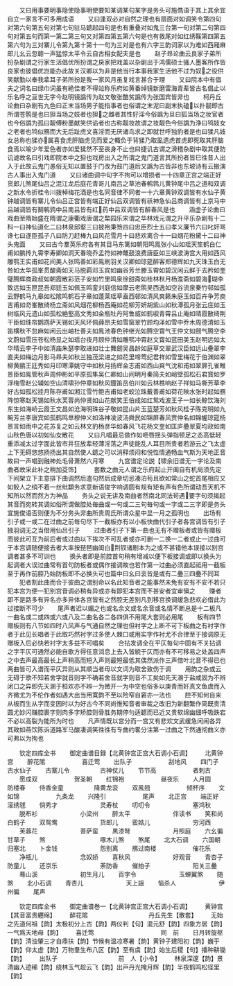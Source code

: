 <!-- { "loadSidebar": true } -->
　　又曰用事要明事隐使隐事明使要知某调某句某字是务头可施儁语于其上其余宜自立一家言不可多用成语
　　又曰逢双必对自然之理也有扇面对如调笑令第四句对第六句第五句对第七句驻马聼起四句是也有重叠对如鬼三台第一句对第二句第四句对第五句而第一第二第三句又对第四第五第六句是也有救尾对如红绣鞵第四第五第六句为三对寨儿令第九第十第十一句为三对是也有六字三韵词家以为难如西厢麻郎儿幺云忽聼一声猛惊太平令云自古相女配夫是也
　　赵子昻论曲云良家子弟所扮杂剧谓之行家生活倡优所扮谓之戾家把戏盖以杂剧出于鸿儒硕士骚人墨客所作皆良家也彼倡优岂能办此故关汉卿以为非是他当行本事我家生活他不过为奴之役供笑献勤以奉我辈耳子弟所扮是我一家风月虽复戏言甚合于理
　　又曰院本中有倡夫之词名曰绿巾词虽有絶佳者不得竝称乐府如黄番绰镜新磨雷海青辈皆古名倡止以乐名呼之亘世无字今赵明镜譌传为赵文敬张酷贫譌传为张国宾皆非也
　　柯丹丘论曲曰杂剧有九色曰正末当场男子能指事者也俗谓之末泥曰副末执磕以扑靓即古所谓苍鹘是也曰狚当场之妓者也狚之雌者其性好淫今俗譌为旦曰狐当场之妆官者也今俗譌为孤曰靓傅粉墨献笑供谄者也古称靓妆故谓之妆靓色今俗譌为浄曰鸨妓女之老者也鸨似鴈而大无后趾虎文喜淫而无厌诸鸟求之即就世呼独豹者是也曰猱凡妓女总称也猱亦属喜食虎肝脑虎见而爱之輙负于背猱乃取虱遗虎首虎即死取其肝脑食焉以喻少年爱色者亦如爱猱然不至丧身不止也曰捷讥古谓之滑稽杂剧中取其便防讥谑故名曰引戏即院本中之狚也戏房出入之所谓之鬼门道言其所扮者皆巳徃昔人出入于此故云鬼门愚俗无知以置鼓于门改为鼓门道后又譌为古皆非也东坡诗有云搬演古人事出入鬼门道
　　又曰诸曲调中句字不拘可以增损者一十四章正宫之端正好货郎儿煞尾仙吕之混江龙后庭花青哥儿南吕之草池春鹌鹑儿黄钟尾中吕之道和双调之新水令折桂令川拨棹梅花酒是也名同音律不同者一十六章黄钟双调皆有水仙子黄钟越调皆有寨儿令仙吕正宫皆有端正好仙吕双调皆有祅神急仙吕商调皆有上京马中吕越调皆有鬭鹌鹑中吕南吕皆有红药中吕双调皆有醉春风是也
　　涵虚子论曲曰戏曲至隋始盛在隋谓之康衢戏唐谓之棃园乐宋谓之华林戏元谓之升平乐杂剧有十二科一曰神仙道化二曰林泉邱壑三曰披袍秉笏四曰忠臣烈士五曰孝义廉节六曰叱奸骂谗七曰逐臣孤子八曰防刀赶棒九曰风花雪月十曰悲欢离合十一曰烟花粉黛十二曰神头鬼面
　　又曰古今羣英乐府各有其目马东篱如朝阳鸣鳯张小山如瑶天笙鹤白仁甫如鹏抟九霄李寿卿如洞天春晓乔孟符如神鼇鼓浪费唐臣如三峡波涛宫大用如西风雕鹗王实甫如花间美人张鸣善如彩鳯刷羽关汉卿如琼筵醉客郑德辉如九天珠玉白无咎如太华孤峯贯酸斋如天马脱羁邓玉宾如幽谷芳兰滕玉霄如碧汉闲云鲜于去矜如奎璧腾辉商政叔如朝霞散彩范子安如竹里鸣泉徐甜斋如桂林秋月杨澹斋如碧海瑚李致远如玉匣昆吾郑廷玉如佩玉鸣銮刘庭信如摩云老鹘吴西逸如空谷流泉秦竹邨如孤云野鹤马九皋如松隂鸣鹤石子章如蓬莱瑶草盍西邨如清风爽籁朱庭玉如百卉争芳庾吉甫如竒峯散绮杨立斋如风烟花柳杨西庵如花柳芳妍胡紫山如秋潭孤月张云庄如玉树临风元遗山如孤松絶壑高文秀如金瓶牡丹阿鲁威如鹤唳青霄吕止庵如晴霞散绮荆干臣如珠帘鹦鹉萨天锡如天风环佩薛昂夫如雪窗翠竹顾均泽如雪中乔木周德清如玉笛横秋不忽麻如闲云出岫杜善夫如鳯池春色钟继光如腾空寳气王仲文如劒气腾空李文蔚如雪压苍松杨显之如瑶台夜月顾仲清如雕鹗冲霄赵文寳如蓝田美玉赵明远如太华晴云李子中如清庙朱瑟李取进如壮士舞劒吴昌龄如庭草交翠武汉臣如远山疉翠李直夫如梅边月影马昻夫如秋兰独茂梁进之如花里啼莺纪君祥如雪里梅花于伯渊如翠柳黄鹂王廷秀如月印寒潭姚守中如秋月扬辉金志甫如西山爽气沈和甫如翠屛孔雀睢景臣如鳯管秋声周仲彬如平原孤隼吴仁卿如山间明月秦简夫如峭壁孤松石君寳如罗浮梅雪赵公辅如空山清啸孙仲章如秋风鐡笛岳伯川如云林樵响赵子祥如马嘶芳草李好古如孤松挂月陈存甫如湘江雪竹鲍吉甫如老蛟泣珠戴善甫如荷花映水张时起如鴈阵惊寒赵天锡如秋水芙蓉尚仲贤如山花献笑王伯成如红鸳戏波王子一如长鲸饮海刘东生如海峤云霞王文昌如沧海明珠谷子敬如昆山片玉蓝楚芳如秋风桂子陈克明如九畹芳兰李唐宾如孤鹤鸣臯穆仲义如洛神凌波汤舜民如锦屏春风贾仲名如锦幄琼筵杨景言如雨中之花苏复之如云林文豹杨彦华如春风飞花杨文奎如匡庐疉翠夏均政如南山秋色唐以初如仙女散花
　　又曰凡唱最忌做作如咂唇揺头弹指顿足之态高低轻重添减太过字面此皆市井狂放辈轻薄淫荡之声徒能乱人耳目所贵者若游云之飞太虚上下无碍悠悠扬扬出其自然使人聼之可以消释烦闷和悦性情通畅血气斯为天地正音故曰一声唱到融神处毛骨萧然六月寒
　　九宫谱定论説【啸余旧谱无一字论及南曲者故采此补之稍加芟饰】
　　套数之曲元人谓之乐府起止开阖自有机局须先定下间架立下主意排下曲调然后遣句然后成章切忌凑泊茍且欲如常山之蛇首尾相应又如鲛人之绡不着一丝纰纇务求意新语俊字响调圆有规有矩有声有色所谓动吾天机不知所以然而然方为神品
　　务头之说无讲及南曲者然南北同法茍遇要字句须揭起其音而宛转其调如俗所谓做腔处毎曲或一句或二三句毎句或一字或二三字即是务头宜施俊语否则便为不分务头非曲所贵周氏所谓众星中显一月之孤明也
　　出场有引子或一或二在过曲之前毎句尽下一截板亦有以小板快曲代引子者各宫调皆有引子独羽调无之当借用仙吕引子
　　过曲者引子下第一曲也无有不赠板者或皆有赠板而彼此可互为前后者或过曲以下挨次不可乱者或亦可删一二换一二者或止一过曲可于本宫调随便接去者大率按琵琶幽闺白荆钗诸剧本为之或不甚错他本误接以别宫调者甚多不可训也
　　换头者即是前腔首句稍有增减以便下板接调或即以换头为起调者大误过曲常有首句防板者或偶作接调故也若作第一过曲必须直起祗用一截板至于再作前腔乃始防板即不必换头可也篇中曰幺曰衮皆是或有二疉三四疉不同耳
　　犯者割此曲而合于彼曲之谓别命以名此知音者之能事然未免有安有不安不若只犯本宫为便一犯别宫音调必稍有异或亦有即犯本宫而不甚安者宜审愼之
　　赚者即不是路多有异名亦多异体各宫皆有之然腔无差别凡到移宫换调缓急悲欢必借此为过接断不可少
　　尾声者迟以媚之也或名余文或名余音或名情不断总是十二板凡一曲名或二或四或六或八及二曲名各二各四俱不用尾大套则必用尾
　　板有四节赠板则有八节如四时八风声与气通自然之理也但衬字之上断不可下板曲之有衬字作者于此见长唱者于此取巧然衬字过多使人棘口或用实字作衬尤不合律至于接调原无赠板入后必快若衬字太多益不可唱矣
　　合拈发调全在平仄每句中固有不关拈调之字平仄可通然必能自歌方得任意消息上去入皆綂于仄而亦有不可移易之处盖四声之中去声最高最长上声稍高而短入声则最短最低其偶然派作三声借叶北音不得已也两曲皆可入谱而平仄异则从其顺当者毋以文词为取舍致伤于调
　　用韵之杂或云无碍于歌不知若舍字就音则字不确若舍音就字则音不工矣如先天溷于盐咸固为不辨闭口之异即先天溷于桓欢亦不辨一为微开一为中空也俗多以庚青而奸真文鱼虞而入齐微尤为不伦作者如遇大出当用寛韵不至以险窄自窘亦一法也
　　腔不知何自来从板而生从字而变因时以为好古今不同尚惟知音者审裁之改旧为新翻繁作简既贵清圆尤妙闪赚腔裹字则肉多字矫腔则骨胜务期停匀适聼而已近又贵软绵幽细呼吸跌宕不必以高裂为能所为时也
　　凡声情既以宫分而一宫又有悲欢文武缓急闲闹各异其致如燕饮陈诉道路军马酸凄调笑徃徃有专曲约畧分注第一过曲之下然通彻曲义亦可弗以为拘也

　　钦定四库全书
　　御定曲谱目録【北黄钟宫正宫大石调小石调】
　　北黄钟宫
　　醉花隂　　　　　　喜迁莺
　　出队子　　　　　　刮地风
　　四门子　　　　　　古水仙子
　　古寨儿令　　　　　古神仗儿
　　节节高　　　　　　者刺古
　　愿成双　　　　　　贺圣朝
　　红锦袍　　　　　　昼夜乐
　　人月圆　　　　　　防楼春
　　侍香金童　　　　　降黄龙衮
　　双鳯翘　　　　　　倾杯序
　　文如锦　　　　　　九条龙
　　兴隆引　　　　　　尾声
　　北正宫
　　端正好　　　　　　　滚绣毬
　　倘秀才　　　　　　　灵寿杖
　　叨叨令　　　　　　　塞鸿秋
　　脱布衫　　　　　　　小梁州
　　醉太平　　　　　　　伴读书
　　笑和尚　　　　　　　白鹤子
　　双鸳鸯　　　　　　　货郎儿
　　蛮姑儿　　　　　　　穷河西
　　芙蓉花　　　　　　　菩萨蛮
　　黒漆弩　　　　　　　月照庭
　　六幺徧　　　　　　　甘草子
　　煞　　　　　　　　　啄木儿煞
　　煞尾
　　北大石调
　　六国朝　　　　　　　归塞北
　　卜金钱　　　　　　　怨别离
　　鴈过南楼　　　　　　催花乐
　　净瓶儿　　　　　　　念奴娇
　　喜秋风　　　　　　　好观音
　　青杏子　　　　　　　防童儿
　　还京乐　　　　　　　荼防香
　　催拍子　　　　　　　阳关三疉
　　蓦山溪　　　　　　　初生月儿
　　百字令　　　　　　　玉蝉翼煞
　　随煞
　　北小石调
　　青杏儿　　　　　　　天上謡
　　恼杀人　　　　　　　伊州徧
　　尾声

　　钦定四库全书
　　御定曲谱巻一【北黄钟宫正宫大石调小石调】
　　黄钟宫【其音富贵纒绵】
　　醉花隂　　　　　　　　　　丹丘先生【散套】
　　无始之先道何祖【韵】太极初分上古【韵】两仪判【句】混元舒【韵】四象方居【韵】一气爲天地母【韵】
　　喜迁莺　　　　　　　　　　　同　前
　　日月转旋枢【韵】清浊肇三才自鼎扶【韵】节候有温凉寒暑【韵】黄钟子建阳初【韵】巍乎【韵】仰太虚【韵】万物羣生布八区【韵】至有虞【韵】始生后稷【句】播种耕锄【韵】
　　出队子　　　　　　　　　　前　人【小令】
　　林泉深邃【韵】景清幽人迹稀【韵】绕林玉气趁云飞【韵】出戸丹光掩月辉【韵】半夜鹤鸣松径里【韵】
